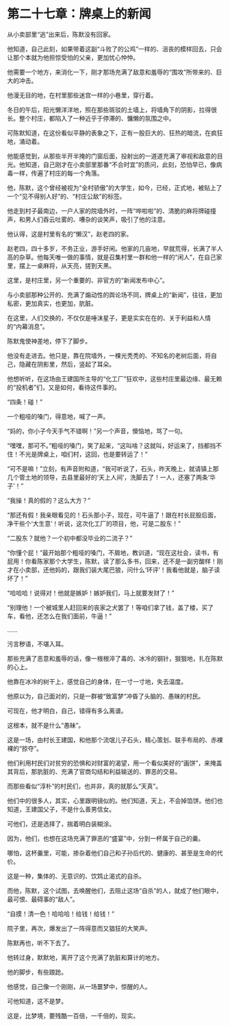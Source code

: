 # 第二十七章：牌桌上的新闻

从小卖部里“逃”出来后，陈默没有回家。

他知道，自己此刻，如果带着这副“斗败了的公鸡”一样的、沮丧的模样回去，只会让那个本就为他担惊受怕的父亲，更加忧心忡忡。

他需要一个地方，来消化一下，刚才那场充满了敌意和羞辱的“围攻”所带来的、巨大的冲击。

他漫无目的地，在村里那些迷宫一样的小巷里，穿行着。

冬日的午后，阳光懒洋洋地，照在那些斑驳的土墙上，将墙角下的阴影，拉得很长。整个村庄，都陷入了一种近乎于停滞的、慵懒的氛围之中。

可陈默知道，在这份看似平静的表象之下，正有一股巨大的、狂热的暗流，在疯狂地，涌动着。

他能感觉到，从那些半开半掩的门窗后面，投射出的一道道充满了审视和敌意的目光。他知道，自己刚才在小卖部里那番“不合时宜”的质问，此刻，恐怕早已，像病毒一样，传遍了村庄的每一个角落。

他，陈默，这个曾经被视为“全村骄傲”的大学生，如今，已经，正式地，被贴上了一个“见不得别人好”的、“村庄公敌”的标签。

他走到村子最南边，一户人家的院墙外时，一阵“哗啦啦”的、清脆的麻将牌碰撞声，和男人们吞云吐雾的、嘈杂的谈笑声，吸引了他的注意。

他认得，这是村里有名的“懒汉”，赵老四的家。

赵老四，四十多岁，不务正业，游手好闲。他家的几亩地，早就荒得，长满了半人高的杂草。他每天唯一做的事情，就是召集村里一群和他一样的“闲人”，在自己家里，摆上一桌麻将，从天亮，搓到天黑。

这里，是村庄里，另一个重要的、非官方的“新闻发布中心”。

与小卖部那种公开的、充满了煽动性的舆论场不同，牌桌上的“新闻”，往往，更加私密，更加真实，也更加，肮脏。

在这里，人们交换的，不仅仅是唾沫星子，更是实实在在的、关于利益和人情的“内幕消息”。

陈默鬼使神差地，停下了脚步。

他没有走进去。他只是，靠在院墙外，一棵光秃秃的、不知名的老树后面，将自己，隐藏在阴影里，然后，竖起了耳朵。

他想听听，在这场由王建国所主导的“化工厂”狂欢中，这些村庄里最边缘、最无赖的“投机者”们，又是如何，看待这件事的。

“四条！碰！”

一个粗哑的嗓门，得意地，喊了一声。

“妈的，你小子今天手气不错啊！”另一个声音，懊恼地，骂了一句。

“嘿嘿，那可不。”粗哑的嗓门，笑了起来，“这叫啥？这就叫，好运来了，挡都挡不住！不光是牌桌上，咱们村，这回，也是要转运了！”

“可不是嘛！”立刻，有声音附和道，“我可听说了，石头，昨天晚上，就请镇上那几个管土地的领导，去县里最好的‘天上人间’，洗脚去了！一人，还塞了两条‘华子’！”

“我操！真的假的？这么大方？”

“那还有假！我亲眼看见的！石头那小子，现在，可牛逼了！跟在村长屁股后面，净干些个‘大生意’！听说，这次化工厂的项目，他，可是二股东！”

“二股东？就他？一个初中都没毕业的二流子？”

“你懂个屁！”最开始那个粗哑的嗓门，不屑地，教训道，“现在这社会，读书，有屁用！你看陈家那个大学生，陈默，读了那么多书，回来，还不是一副穷酸样！刚才在小卖部，还他妈的，跟我们装大尾巴狼，问什么‘环评’！我看他就是，脑子读坏了！”

“哈哈哈！说得对！他就是嫉妒！嫉妒我们，马上就要发财了！”

“别理他！一个被城里人赶回来的丧家之犬罢了！等咱们拿了钱，盖了楼，买了车，看他，还怎么在我们面前，牛逼！”

……

污言秽语，不堪入耳。

那些充满了恶意和羞辱的话，像一根根淬了毒的、冰冷的钢针，狠狠地，扎在陈默的心上。

他靠在冰冷的树干上，感觉自己的身体，在一寸一寸地，失去温度。

他原以为，自己面对的，只是一群被“致富梦”冲昏了头脑的、愚昧的村民。

可现在，他才明白，自己，错得有多么离谱。

这根本，就不是什么“愚昧”。

这是一场，由村长王建国，和他那个流氓儿子石头，精心策划、联手布局的、赤裸裸的“掠夺”。

他们利用村民们对贫穷的恐惧和对财富的渴望，用一个看似美好的“画饼”，来掩盖其背后，那肮脏的、充满了官商勾结和利益输送的、罪恶的交易。

而那些看似“淳朴”的村民们，也并非，真的就那么“天真”。

他们中的很多人，其实，心里跟明镜似的。他们知道，天上，不会掉馅饼。他们也知道，王建国父子，不是什么善男信女。

可他们，还是选择了，揣着明白装糊涂。

因为，他们，也想在这场充满了罪恶的“盛宴”中，分到一杯属于自己的羹。

哪怕，这杯羹里，可能，掺杂着他们自己和子孙后代的、健康的、甚至是生命的代价。

这是一种，集体的、无意识的、饮鸩止渴式的自杀。

而他，陈默，这个试图，去唤醒他们，去阻止这场“自杀”的人，就成了他们眼中，最可恨、最碍事的“敌人”。

“自摸！清一色！哈哈哈！给钱！给钱！”

院子里，再次，爆发出了一阵得意而又猖狂的大笑声。

陈默再也，听不下去了。

他转过身，默默地，离开了这个充满了肮脏和算计的地方。

他的脚步，有些踉跄。

他感觉，自己像一个刚刚，从一场噩梦中，惊醒的人。

可他知道，这不是梦。

这是，比梦境，要残酷一百倍，一千倍的，现实。